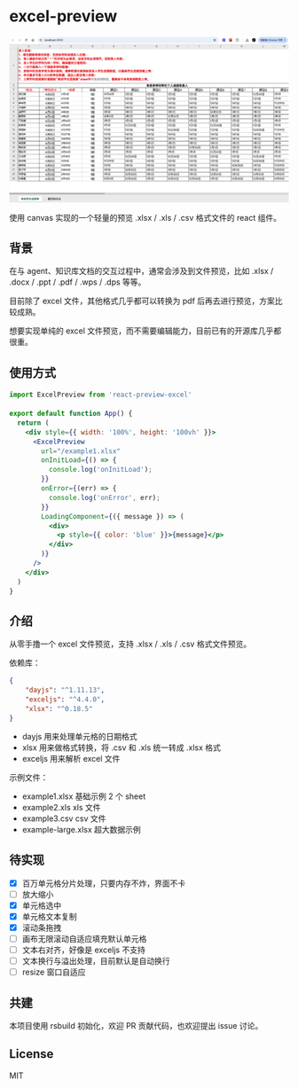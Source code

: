 # excel-preview

![](./screenshot.jpg)

使用 canvas 实现的一个轻量的预览 .xlsx / .xls / .csv 格式文件的 react 组件。

## 背景

在与 agent、知识库文档的交互过程中，通常会涉及到文件预览，比如 .xlsx / .docx / .ppt / .pdf / .wps / .dps 等等。

目前除了 excel 文件，其他格式几乎都可以转换为 pdf 后再去进行预览，方案比较成熟。

想要实现单纯的 excel 文件预览，而不需要编辑能力，目前已有的开源库几乎都很重。

## 使用方式

```jsx
import ExcelPreview from 'react-preview-excel'

export default function App() {
  return (
    <div style={{ width: '100%', height: '100vh' }}>
      <ExcelPreview
        url="/example1.xlsx"
        onInitLoad={() => {
          console.log('onInitLoad');
        }}
        onError={(err) => {
          console.log('onError', err);
        }}
        LoadingComponent={({ message }) => (
          <div>
            <p style={{ color: 'blue' }}>{message}</p>
          </div>
        )}
      />
    </div>
  )
}
```

## 介绍

从零手撸一个 excel 文件预览，支持 .xlsx / .xls / .csv 格式文件预览。

依赖库：

```json
{
    "dayjs": "^1.11.13",
    "exceljs": "^4.4.0",
    "xlsx": "^0.18.5"
}
```

- dayjs 用来处理单元格的日期格式
- xlsx 用来做格式转换，将 .csv 和 .xls 统一转成 .xlsx 格式
- exceljs 用来解析 excel 文件

示例文件：

- example1.xlsx 基础示例 2 个 sheet
- example2.xls xls 文件
- example3.csv csv 文件
- example-large.xlsx 超大数据示例

## 待实现

- [x] 百万单元格分片处理，只要内存不炸，界面不卡
- [ ] 放大缩小
- [x] 单元格选中
- [x] 单元格文本复制
- [x] 滚动条拖拽
- [ ] 画布无限滚动自适应填充默认单元格
- [ ] 文本右对齐，好像是 exceljs 不支持
- [ ] 文本换行与溢出处理，目前默认是自动换行
- [ ] resize 窗口自适应

## 共建

本项目使用 rsbuild 初始化，欢迎 PR 贡献代码，也欢迎提出 issue 讨论。

## License

MIT



